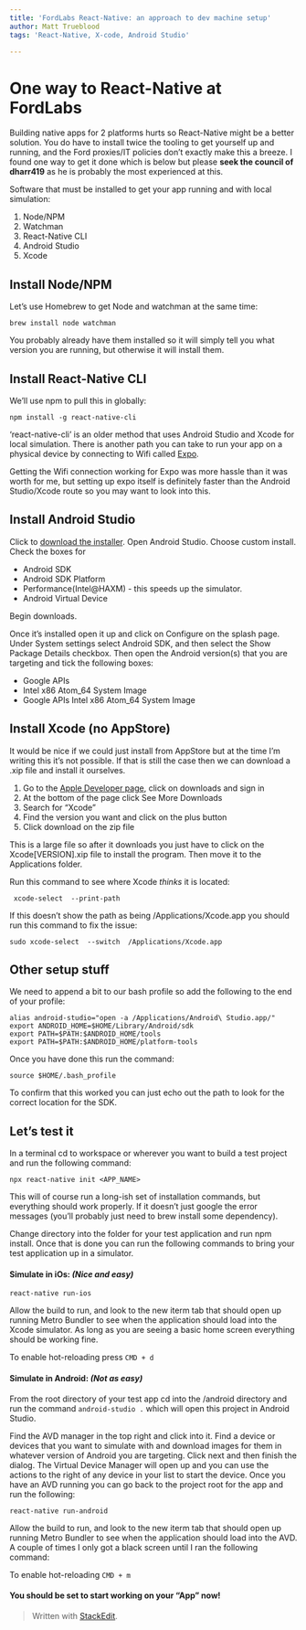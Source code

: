 ```yaml
---
title: 'FordLabs React-Native: an approach to dev machine setup'
author: Matt Trueblood
tags: 'React-Native, X-code, Android Studio'

---
```


<h1 id="one-way-to-react-native-at-fordlabs">One way to React-Native at FordLabs</h1>
<p>Building native apps for 2 platforms hurts so React-Native might be a better solution. You do have to install twice the tooling to get yourself up and running, and the Ford proxies/IT policies don’t exactly make this a breeze. I found one way to get it done which is below but please <strong>seek the council of dharr419</strong> as he is probably the most experienced at this.</p>
<p>Software that must be installed to get your app running and with local simulation:</p>
<ol>
<li>Node/NPM</li>
<li>Watchman</li>
<li>React-Native CLI</li>
<li>Android Studio</li>
<li>Xcode</li>
</ol>
<h2 id="install-nodenpm">Install Node/NPM</h2>
<p>Let’s use Homebrew to get Node and watchman at the same time:</p>
<pre><code>brew install node watchman
</code></pre>
<p>You probably already have them installed so it will simply tell you what version you are running, but otherwise it will install them.</p>
<h2 id="install-react-native-cli">Install React-Native CLI</h2>
<p>We’ll use npm to pull this in globally:</p>
<pre><code>npm install -g react-native-cli
</code></pre>
<p>‘react-native-cli’ is an older method that uses Android Studio and Xcode for local simulation. There is another path you can take to run your app on a physical device by connecting to Wifi called <a href="https://docs.expo.io/versions/latest/get-started/installation/">Expo</a>.</p>
<p>Getting the Wifi connection working for Expo was more hassle than it was worth for me, but setting up expo itself is definitely faster than the Android Studio/Xcode route so you may want to look into this.</p>
<h2 id="install-android-studio">Install Android Studio</h2>
<p>Click to <a href="https://developer.android.com/studio">download the installer</a>. Open Android Studio. Choose custom install. Check the boxes for</p>
<ul>
<li>Android SDK</li>
<li>Android SDK Platform</li>
<li>Performance(Intel@HAXM) - this speeds up the simulator.</li>
<li>Android Virtual Device</li>
</ul>
<p>Begin downloads.</p>
<p>Once it’s installed open it up and click on Configure on the splash page. Under System settings select Android SDK, and then select the Show Package Details checkbox. Then open the Android version(s) that you are targeting and tick the following boxes:</p>
<ul>
<li>Google APIs</li>
<li>Intel x86 Atom_64 System Image</li>
<li>Google APIs Intel x86 Atom_64 System Image</li>
</ul>
<h2 id="install-xcode-no-appstore">Install Xcode (no AppStore)</h2>
<p>It would be nice if we could just install from AppStore but at the time I’m writing this it’s not possible. If that is still the case then we can download a .xip file and install it ourselves.</p>
<ol>
<li>Go to the <a href="https://developer.apple.com/develop/">Apple Developer page</a>,   click on downloads and sign in</li>
<li>At the bottom of the page click See More Downloads</li>
<li>Search for “Xcode”</li>
<li>Find the version you want and click on the plus button</li>
<li>Click download on the zip file</li>
</ol>
<p>This is a large file so after it downloads you just have to click on the Xcode[VERSION].xip file to install the program. Then move it to the Applications folder.</p>
<p>Run this command to see where Xcode <em>thinks</em> it is located:</p>
<pre><code> xcode-select  --print-path
</code></pre>
<p>If this doesn’t show the path as being /Applications/Xcode.app you should run this command to fix the issue:</p>
<pre><code>sudo xcode-select  --switch  /Applications/Xcode.app
</code></pre>
<h2 id="other-setup-stuff">Other setup stuff</h2>
<p>We need to append a bit to our bash profile so add the following to the end of your profile:</p>
<pre><code>alias android-studio="open -a /Applications/Android\ Studio.app/"
export ANDROID_HOME=$HOME/Library/Android/sdk
export PATH=$PATH:$ANDROID_HOME/tools
export PATH=$PATH:$ANDROID_HOME/platform-tools
</code></pre>
<p>Once you have done this run the command:</p>
<pre><code>source $HOME/.bash_profile
</code></pre>
<p>To confirm that this worked you can just echo out the path to look for the correct location for the SDK.</p>
<h2 id="lets-test-it">Let’s test it</h2>
<p>In a terminal cd to workspace or wherever you want to build a test project and run the following command:</p>
<pre><code>npx react-native init &lt;APP_NAME&gt;
</code></pre>
<p>This will of course run a long-ish set of installation commands, but everything should work properly. If it doesn’t just google the error messages (you’ll probably just need to brew install some dependency).</p>
<p>Change directory into the folder for your test application and run npm install. Once that is done you can run the following commands to bring your test application up in a simulator.</p>
<h4 id="simulate-in-ios-nice-and-easy">Simulate in iOs: <em>(Nice and easy)</em></h4>
<pre><code>react-native run-ios
</code></pre>
<p>Allow the build to run, and look to the new iterm tab that should open up running Metro Bundler to see when the application should load into the Xcode simulator. As long as you are seeing a basic home screen everything should be working fine.</p>
<p>To enable hot-reloading press <code>CMD + d</code></p>
<h4 id="simulate-in-android-not-as-easy">Simulate in Android: <em>(Not as easy)</em></h4>
<p>From the root directory of your test app cd into the /android directory and run the command <code>android-studio .</code> which will open this project in Android Studio.</p>
<p>Find the AVD manager in the top right and click into it. Find a device or devices that you want to simulate with and download images for them in whatever version of Android you are targeting. Click next and then finish the dialog. The Virtual Device Manager will open up and you can use the actions to the right of any device in your list to start the device. Once you have an AVD running you can go back to the project root for the app and run the following:</p>
<pre><code>react-native run-android
</code></pre>
<p>Allow the build to run, and look to the new iterm tab that should open up running Metro Bundler to see when the application should load into the AVD. A couple of times I only got a black screen until I ran the following command:</p>
<p>To enable hot-reloading <code>CMD + m</code></p>
<h4 id="you-should-be-set-to-start-working-on-your-app-now">You should be set to start working on your “App” now!</h4>
<blockquote>
<p>Written with <a href="https://stackedit.io/">StackEdit</a>.</p>
</blockquote>

